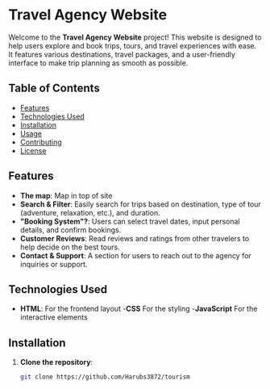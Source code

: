 # Travel Agency Website

Welcome to the **Travel Agency Website** project! This website is designed to help users explore and book trips, tours, and travel experiences with ease. It features various destinations, travel packages, and a user-friendly interface to make trip planning as smooth as possible.

## Table of Contents

- [Features](#features)
- [Technologies Used](#technologies-used)
- [Installation](#installation)
- [Usage](#usage)
- [Contributing](#contributing)
- [License](#license)

## Features

- **The map**: Map in top of site
- **Search & Filter**: Easily search for trips based on destination, type of tour (adventure, relaxation, etc.), and duration.
- **"Booking System"?**: Users can select travel dates, input personal details, and confirm bookings.
- **Customer Reviews**: Read reviews and ratings from other travelers to help decide on the best tours.
- **Contact & Support**: A section for users to reach out to the agency for inquiries or support.

## Technologies Used

- **HTML**: For the frontend layout
-**CSS** For the styling
-**JavaScript** For the interactive elements
  
## Installation

1. **Clone the repository**:

   ```bash
   git clone https://github.com/Harubs3872/tourism
